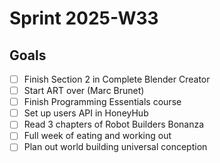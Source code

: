 # Sprint 2025-W33

## Goals

- [ ] Finish Section 2 in Complete Blender Creator
- [ ] Start ART over (Marc Brunet)
- [ ] Finish Programming Essentials course
- [ ] Set up users API in HoneyHub
- [ ] Read 3 chapters of Robot Builders Bonanza
- [ ] Full week of eating and working out
- [ ] Plan out world building universal conception
